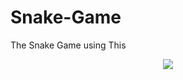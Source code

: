 # Snake-Game
The Snake Game using This

<p align="center">
  <a href="https://skillicons.dev">
    <img src="https://skillicons.dev/icons?i=git,html,css,js"/>
  </a>
</p>

